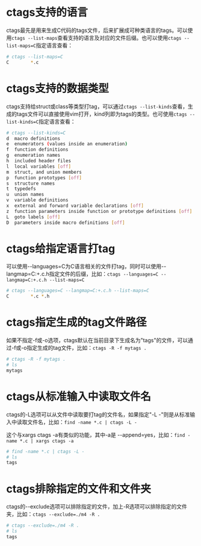 # ctags支持的语言

ctags最先是用来生成C代码的tags文件，后来扩展成可种类语言的tags。可以使用`ctags --list-maps`查看支持的语言及对应的文件后缀。也可以使用`ctags --list-maps=C`指定语言查看：

```bash
# ctags --list-maps=C
C        *.c
```

# ctags支持的数据类型

ctags支持给struct或class等类型打tag，可以通过`ctags --list-kinds`查看，生成的tags文件可以直接使用vim打开，kind列即为tags的类型。也可使用`ctags --list-kinds=C`指定语言查看：

```bash
# ctags --list-kinds=C
d  macro definitions
e  enumerators (values inside an enumeration)
f  function definitions
g  enumeration names
h  included header files
l  local variables [off]
m  struct, and union members
p  function prototypes [off]
s  structure names
t  typedefs
u  union names
v  variable definitions
x  external and forward variable declarations [off]
z  function parameters inside function or prototype definitions [off]
L  goto labels [off]
D  parameters inside macro definitions [off]
```

# ctags给指定语言打tag

可以使用--languages=C为C语言相关的文件打tag，同时可以使用--langmap=C:+.c.h指定文件的后缀，比如：`ctags --languages=C --langmap=C:+.c.h --list-maps=C`

```bash
# ctags --languages=C --langmap=C:+.c.h --list-maps=C
C        *.c *.h
```

# ctags指定生成的tag文件路径

如果不指定-f或-o选项，ctags默认在当前目录下生成名为"tags"的文件，可以通过-f或-o指定生成的tag文件，比如：`ctags -R -f mytags .`

```bash
# ctags -R -f mytags .
# ls
mytags
```

# ctags从标准输入中读取文件名

ctags的-L选项可以从文件中读取要打tag的文件名，如果指定"-L -"则是从标准输入中读取文件名，比如：`find -name *.c | ctags -L -`

这个与xargs ctags -a有类似的功能，其中-a是 --append=yes，比如：`find -name *.c | xargs ctags -a`

```bash
# find -name *.c | ctags -L -
# ls
tags
```

# ctags排除指定的文件和文件夹

ctags的--exclude选项可以排除指定的文件，加上-R选项可以排除指定的文件夹，比如：`ctags --exclude=./m4 -R .`

```bash
# ctags --exclude=./m4 -R .
# ls
tags
```
